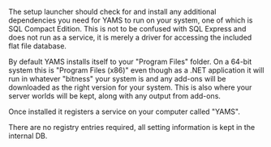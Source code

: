 The setup launcher should check for and install any additional dependencies you need for YAMS to run on your system, one of which is SQL Compact Edition.  This is not to be confused with SQL Express and does not run as a service, it is merely a driver for accessing the included flat file database.

By default YAMS installs itself to your "Program Files" folder.  On a 64-bit system this is "Program Files (x86)" even though as a .NET application it will run in whatever "bitness" your system is and any add-ons will be downloaded as the right version for your system.  This is also where your server worlds will be kept, along with any output from add-ons.

Once installed it registers a service on your computer called "YAMS".

There are no registry entries required, all setting information is kept in the internal DB.